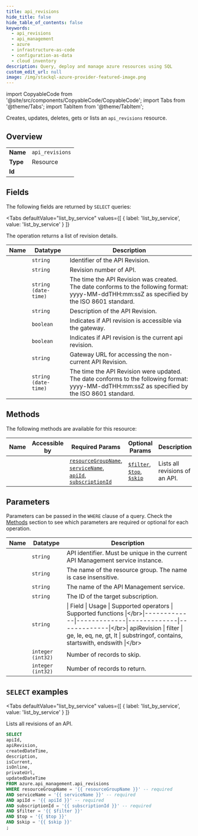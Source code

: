 ```yaml
--- 
title: api_revisions
hide_title: false
hide_table_of_contents: false
keywords:
  - api_revisions
  - api_management
  - azure
  - infrastructure-as-code
  - configuration-as-data
  - cloud inventory
description: Query, deploy and manage azure resources using SQL
custom_edit_url: null
image: /img/stackql-azure-provider-featured-image.png
---
```


import CopyableCode from '@site/src/components/CopyableCode/CopyableCode';
import Tabs from '@theme/Tabs';
import TabItem from '@theme/TabItem';

Creates, updates, deletes, gets or lists an <code>api_revisions</code> resource.

## Overview
<table><tbody>
<tr><td><b>Name</b></td><td><code>api_revisions</code></td></tr>
<tr><td><b>Type</b></td><td>Resource</td></tr>
<tr><td><b>Id</b></td><td><CopyableCode code="azure.api_management.api_revisions" /></td></tr>
</tbody></table>

## Fields

The following fields are returned by `SELECT` queries:

<Tabs
    defaultValue="list_by_service"
    values={[
        { label: 'list_by_service', value: 'list_by_service' }
    ]}
>
<TabItem value="list_by_service">

The operation returns a list of revision details.

<table>
<thead>
    <tr>
    <th>Name</th>
    <th>Datatype</th>
    <th>Description</th>
    </tr>
</thead>
<tbody>
<tr>
    <td><CopyableCode code="apiId" /></td>
    <td><code>string</code></td>
    <td>Identifier of the API Revision.</td>
</tr>
<tr>
    <td><CopyableCode code="apiRevision" /></td>
    <td><code>string</code></td>
    <td>Revision number of API.</td>
</tr>
<tr>
    <td><CopyableCode code="createdDateTime" /></td>
    <td><code>string (date-time)</code></td>
    <td>The time the API Revision was created. The date conforms to the following format: yyyy-MM-ddTHH:mm:ssZ as specified by the ISO 8601 standard.</td>
</tr>
<tr>
    <td><CopyableCode code="description" /></td>
    <td><code>string</code></td>
    <td>Description of the API Revision.</td>
</tr>
<tr>
    <td><CopyableCode code="isCurrent" /></td>
    <td><code>boolean</code></td>
    <td>Indicates if API revision is accessible via the gateway.</td>
</tr>
<tr>
    <td><CopyableCode code="isOnline" /></td>
    <td><code>boolean</code></td>
    <td>Indicates if API revision is the current api revision.</td>
</tr>
<tr>
    <td><CopyableCode code="privateUrl" /></td>
    <td><code>string</code></td>
    <td>Gateway URL for accessing the non-current API Revision.</td>
</tr>
<tr>
    <td><CopyableCode code="updatedDateTime" /></td>
    <td><code>string (date-time)</code></td>
    <td>The time the API Revision were updated. The date conforms to the following format: yyyy-MM-ddTHH:mm:ssZ as specified by the ISO 8601 standard.</td>
</tr>
</tbody>
</table>
</TabItem>
</Tabs>

## Methods

The following methods are available for this resource:

<table>
<thead>
    <tr>
    <th>Name</th>
    <th>Accessible by</th>
    <th>Required Params</th>
    <th>Optional Params</th>
    <th>Description</th>
    </tr>
</thead>
<tbody>
<tr>
    <td><a href="#list_by_service"><CopyableCode code="list_by_service" /></a></td>
    <td><CopyableCode code="select" /></td>
    <td><a href="#parameter-resourceGroupName"><code>resourceGroupName</code></a>, <a href="#parameter-serviceName"><code>serviceName</code></a>, <a href="#parameter-apiId"><code>apiId</code></a>, <a href="#parameter-subscriptionId"><code>subscriptionId</code></a></td>
    <td><a href="#parameter-$filter"><code>$filter</code></a>, <a href="#parameter-$top"><code>$top</code></a>, <a href="#parameter-$skip"><code>$skip</code></a></td>
    <td>Lists all revisions of an API.</td>
</tr>
</tbody>
</table>

## Parameters

Parameters can be passed in the `WHERE` clause of a query. Check the [Methods](#methods) section to see which parameters are required or optional for each operation.

<table>
<thead>
    <tr>
    <th>Name</th>
    <th>Datatype</th>
    <th>Description</th>
    </tr>
</thead>
<tbody>
<tr id="parameter-apiId">
    <td><CopyableCode code="apiId" /></td>
    <td><code>string</code></td>
    <td>API identifier. Must be unique in the current API Management service instance.</td>
</tr>
<tr id="parameter-resourceGroupName">
    <td><CopyableCode code="resourceGroupName" /></td>
    <td><code>string</code></td>
    <td>The name of the resource group. The name is case insensitive.</td>
</tr>
<tr id="parameter-serviceName">
    <td><CopyableCode code="serviceName" /></td>
    <td><code>string</code></td>
    <td>The name of the API Management service.</td>
</tr>
<tr id="parameter-subscriptionId">
    <td><CopyableCode code="subscriptionId" /></td>
    <td><code>string</code></td>
    <td>The ID of the target subscription.</td>
</tr>
<tr id="parameter-$filter">
    <td><CopyableCode code="$filter" /></td>
    <td><code>string</code></td>
    <td>|     Field     |     Usage     |     Supported operators     |     Supported functions     |&lt;/br&gt;|-------------|-------------|-------------|-------------|&lt;/br&gt;| apiRevision | filter | ge, le, eq, ne, gt, lt | substringof, contains, startswith, endswith |&lt;/br&gt;</td>
</tr>
<tr id="parameter-$skip">
    <td><CopyableCode code="$skip" /></td>
    <td><code>integer (int32)</code></td>
    <td>Number of records to skip.</td>
</tr>
<tr id="parameter-$top">
    <td><CopyableCode code="$top" /></td>
    <td><code>integer (int32)</code></td>
    <td>Number of records to return.</td>
</tr>
</tbody>
</table>

## `SELECT` examples

<Tabs
    defaultValue="list_by_service"
    values={[
        { label: 'list_by_service', value: 'list_by_service' }
    ]}
>
<TabItem value="list_by_service">

Lists all revisions of an API.

```sql
SELECT
apiId,
apiRevision,
createdDateTime,
description,
isCurrent,
isOnline,
privateUrl,
updatedDateTime
FROM azure.api_management.api_revisions
WHERE resourceGroupName = '{{ resourceGroupName }}' -- required
AND serviceName = '{{ serviceName }}' -- required
AND apiId = '{{ apiId }}' -- required
AND subscriptionId = '{{ subscriptionId }}' -- required
AND $filter = '{{ $filter }}'
AND $top = '{{ $top }}'
AND $skip = '{{ $skip }}'
;
```
</TabItem>
</Tabs>
